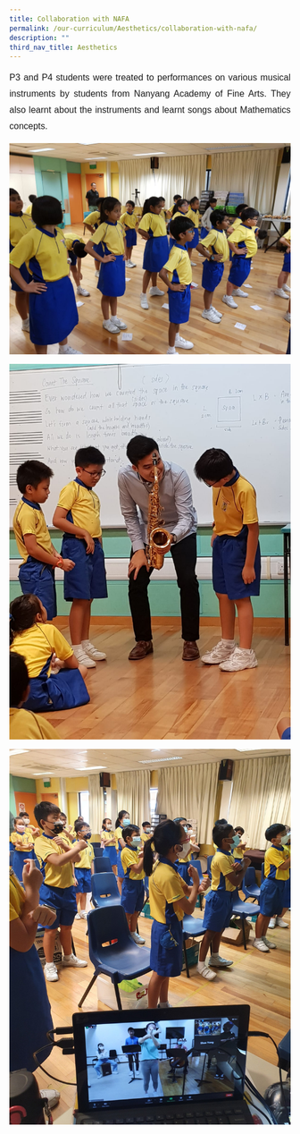 ```yaml
---
title: Collaboration with NAFA
permalink: /our-curriculum/Aesthetics/collaboration-with-nafa/
description: ""
third_nav_title: Aesthetics
---
```

<p style="font-family:Arial; font-size:16px; text-align:justify; line-height:1.8">P3 and P4 students were treated to performances on various musical instruments by students from Nanyang Academy of Fine Arts. They also learnt about the instruments and learnt songs about Mathematics concepts.</p>

![](/images/Aesthetics/Nafa8.jpeg)

![](/images/Aesthetics/Nafa9.jpeg)


![](/images/Aesthetics/Zoom%20with%20NAFA%20Students%20learning%20Songs%20with%20Maths%20concepts.jpeg)